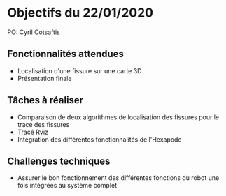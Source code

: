 # Objectifs du 22/01/2020

PO: Cyril Cotsaftis

## Fonctionnalités attendues

- Localisation d'une fissure sur une carte 3D
- Présentation finale

## Tâches à réaliser

- Comparaison de deux algorithmes de localisation des fissures pour le tracé des fissures
- Tracé Rviz
- Intégration des différentes fonctionnalités de l'Hexapode


## Challenges techniques

- Assurer le bon fonctionnement des différentes fonctions du robot une fois intégrées au système complet

